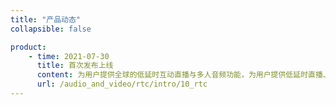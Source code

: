 ```yaml
---
title: "产品动态"
collapsible: false

product:
    - time: 2021-07-30
      title: 首次发布上线
      content: 为用户提供全球的低延时互动直播与多人音频功能，为用户提供低延时直播、屏幕共享、基础美颜、水印、实时录屏、自定义视频源等功能，支持用户快速搭建在线会议、互动课堂、语音电台、互动连麦等服务场景。
      url: /audio_and_video/rtc/intro/10_rtc
---
```


<!-- 设置上述参数可生成产品动态页  -->
